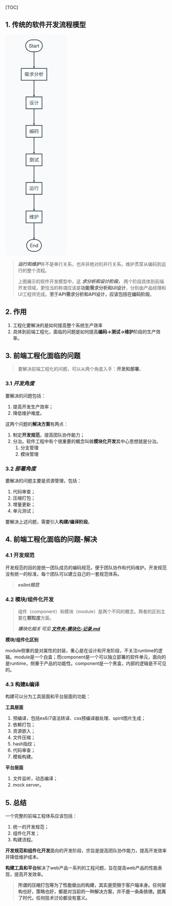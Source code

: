 [TOC]

## 1. 传统的软件开发流程模型 ##

![](./img/软件开发流程.png)

> ***运行和维护***并不是串行关系，也并非绝对的并行关系。维护贯穿从编码到运行的整个流程。
>
> 上图展示的软件开发模型中，这 ***求分析和设计阶段，*** 两个阶段具体到前端开发领域，更恰当的称谓应该是**功能需求分析和UI设计**，分别由产品经理和UI工程师完成。**至于API需求分析和API设计，应该包括在编码阶段**。

## 2. 作用 ##

1. 工程化要解决的是如何提高整个系统生产效率
2. 具体到前端工程化，面临的问题是如何提高**编码->测试->维护**阶段的生产效率。

## 3. 前端工程化面临的问题 ##

> 要解决前端工程化的问题，可以从两个角度入手：**开发和部署**。

### 3.1 ***开发角度*** ###

要解决的问题包括：

1. 提高开发生产效率；
2. 降低维护难度。

这两个问题的**解决方案**有两点：

1. 制定**开发规范**，提高团队协作能力；
2. 分治。软件工程中有个很重要的概念叫做**模块化开发**其中心思想就是分治。
   1. 分支管理
   2. 模块管理

### 3.2 ***部署角度*** ###

要解决的问题主要是资源管理，包括：

1. 代码审查；
2. 压缩打包；
3. 增量更新；
4. 单元测试；

要解决上述问题，需要引入**构建/编译阶段**。

## 4. 前端工程化面临的问题-解决 ##

###  4.1 开发规范 ###

开发规范的目的是统一团队成员的编码规范，便于团队协作和代码维护。开发规范没有统一的标准，每个团队可以建立自己的一套规范体系。

> ***eslint规范***

### 4.2 模块/组件化开发 ###

>  组件（component）和模块（module）是两个不同的概念。两者的区别主要在**颗粒度**方面。
>
>  ***模块化相关 可见 [文件夹-模块化-记录.md](./模块化/记录.md)*** 

**模块/组件化区别**

module侧重的是对属性的封装，重心是在设计和开发阶段，不关注runtime的逻辑。module是一个白盒；而component是一个可以独立部署的软件单元，面向的是runtime，侧重于产品的功能性。component是一个黑盒，内部的逻辑是不可见的。

### 4.3 构建&编译 ###

构建可以分为工具层面和平台层面的功能：

**工具层面**

1. 预编译，包括es6/7语法转译、css预编译器处理、spirit图片生成；
2. 依赖打包；
3. 资源嵌入；
4. 文件压缩；
5. hash指纹；
6. 代码审查；
7. 模板构建。

**平台层面**

1. 文件监听，动态编译；
2. mock server。

## 5.  总结 ##

一个完整的前端工程体系应该包括：

1. 统一的开发规范；
2. 组件化开发；
3. 构建流程。

**开发规范和组件化开发**面向的开发阶段，宗旨是提高团队协作能力，提高开发效率并降低维护成本。

**构建工具和平台**解决了web产品一系列的工程问题，旨在提高web产品的性能表现，提高开发效率。

> **所谓的压缩打包等为了性能做出的构建，其实是受限于客户端本身。任何架构也好，策略也好，都是对当前的一种解决方案，并不是一条条铁律。脱离了时代，任何技术讨论都没有意义。**
